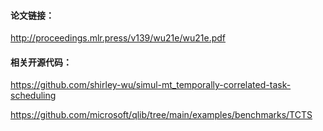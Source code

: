 #### 论文链接：

http://proceedings.mlr.press/v139/wu21e/wu21e.pdf



#### 相关开源代码：

https://github.com/shirley-wu/simul-mt_temporally-correlated-task-scheduling

https://github.com/microsoft/qlib/tree/main/examples/benchmarks/TCTS

